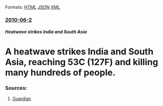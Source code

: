 
Formats: [HTML](/news/2010/06/2/a-heatwave-strikes-india-and-south-asia-reaching-53c-127f-and-killing-many-hundreds-of-people.html)  [JSON](/news/2010/06/2/a-heatwave-strikes-india-and-south-asia-reaching-53c-127f-and-killing-many-hundreds-of-people.json)  [XML](/news/2010/06/2/a-heatwave-strikes-india-and-south-asia-reaching-53c-127f-and-killing-many-hundreds-of-people.xml)  

### [2010-06-2](/news/2010/06/2/index.md)

##### Heatwave strikes India and South Asia
# A heatwave strikes India and South Asia, reaching 53C (127F) and killing many hundreds of people. 




### Sources:

1. [Guardian](http://www.guardian.co.uk/world/2010/jun/01/pakistan-record-temperatures-heatwave)
